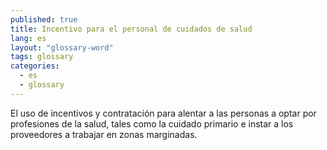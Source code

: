 ```yaml
---
published: true
title: Incentivo para el personal de cuidados de salud
lang: es
layout: "glossary-word"
tags: glossary
categories:
  - es
  - glossary
---
```


El uso de incentivos y contratación para alentar a las personas a optar por profesiones de la salud, tales como la cuidado primario e instar a los proveedores a trabajar en zonas marginadas.
